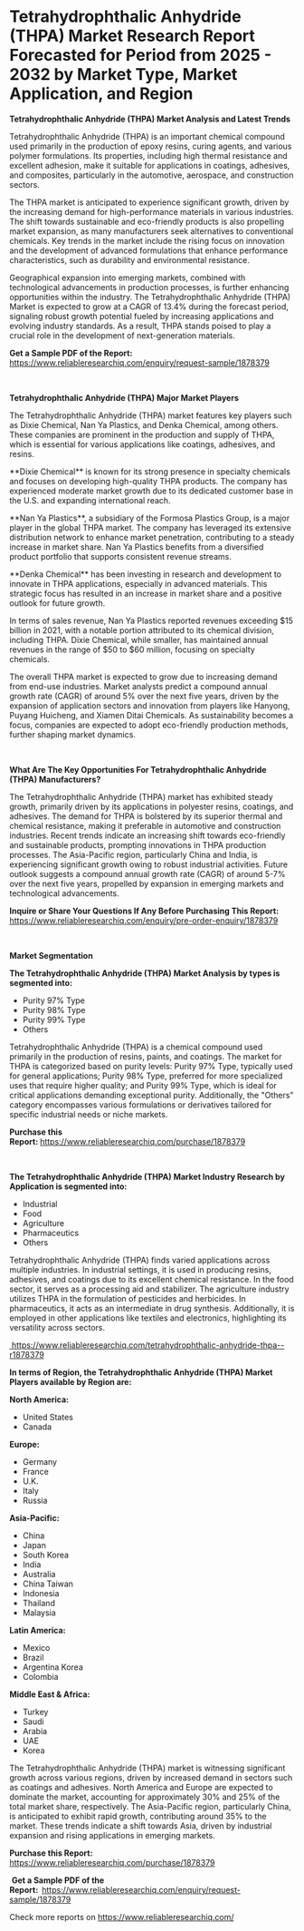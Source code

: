 <p><h1>Tetrahydrophthalic Anhydride (THPA) Market Research Report Forecasted for Period from 2025 -  2032 by Market Type, Market Application, and Region</h1></p><p><strong>Tetrahydrophthalic Anhydride (THPA) Market Analysis and Latest Trends</strong></p>
<p><p>Tetrahydrophthalic Anhydride (THPA) is an important chemical compound used primarily in the production of epoxy resins, curing agents, and various polymer formulations. Its properties, including high thermal resistance and excellent adhesion, make it suitable for applications in coatings, adhesives, and composites, particularly in the automotive, aerospace, and construction sectors.</p><p>The THPA market is anticipated to experience significant growth, driven by the increasing demand for high-performance materials in various industries. The shift towards sustainable and eco-friendly products is also propelling market expansion, as many manufacturers seek alternatives to conventional chemicals. Key trends in the market include the rising focus on innovation and the development of advanced formulations that enhance performance characteristics, such as durability and environmental resistance. </p><p>Geographical expansion into emerging markets, combined with technological advancements in production processes, is further enhancing opportunities within the industry. The Tetrahydrophthalic Anhydride (THPA) Market is expected to grow at a CAGR of 13.4% during the forecast period, signaling robust growth potential fueled by increasing applications and evolving industry standards. As a result, THPA stands poised to play a crucial role in the development of next-generation materials.</p></p>
<p><strong>Get a Sample PDF of the Report:&nbsp;</strong> <a href="https://www.reliableresearchiq.com/enquiry/request-sample/1878379?utm_campaign=2384&utm_medium=2&utm_source=Github&utm_content=ia&utm_term=03042025&utm_id=tetrahydrophthalic-anhydride-thpa">https://www.reliableresearchiq.com/enquiry/request-sample/1878379</a></p>
<p>&nbsp;</p>
<p><strong>Tetrahydrophthalic Anhydride (THPA) Major Market Players</strong></p>
<p><p>The Tetrahydrophthalic Anhydride (THPA) market features key players such as Dixie Chemical, Nan Ya Plastics, and Denka Chemical, among others. These companies are prominent in the production and supply of THPA, which is essential for various applications like coatings, adhesives, and resins.</p><p>**Dixie Chemical** is known for its strong presence in specialty chemicals and focuses on developing high-quality THPA products. The company has experienced moderate market growth due to its dedicated customer base in the U.S. and expanding international reach. </p><p>**Nan Ya Plastics**, a subsidiary of the Formosa Plastics Group, is a major player in the global THPA market. The company has leveraged its extensive distribution network to enhance market penetration, contributing to a steady increase in market share. Nan Ya Plastics benefits from a diversified product portfolio that supports consistent revenue streams.</p><p>**Denka Chemical** has been investing in research and development to innovate in THPA applications, especially in advanced materials. This strategic focus has resulted in an increase in market share and a positive outlook for future growth.</p><p>In terms of sales revenue, Nan Ya Plastics reported revenues exceeding $15 billion in 2021, with a notable portion attributed to its chemical division, including THPA. Dixie Chemical, while smaller, has maintained annual revenues in the range of $50 to $60 million, focusing on specialty chemicals.</p><p>The overall THPA market is expected to grow due to increasing demand from end-use industries. Market analysts predict a compound annual growth rate (CAGR) of around 5% over the next five years, driven by the expansion of application sectors and innovation from players like Hanyong, Puyang Huicheng, and Xiamen Ditai Chemicals. As sustainability becomes a focus, companies are expected to adopt eco-friendly production methods, further shaping market dynamics.</p></p>
<p>&nbsp;</p>
<p><strong>What Are The Key Opportunities For Tetrahydrophthalic Anhydride (THPA) Manufacturers?</strong></p>
<p><p>The Tetrahydrophthalic Anhydride (THPA) market has exhibited steady growth, primarily driven by its applications in polyester resins, coatings, and adhesives. The demand for THPA is bolstered by its superior thermal and chemical resistance, making it preferable in automotive and construction industries. Recent trends indicate an increasing shift towards eco-friendly and sustainable products, prompting innovations in THPA production processes. The Asia-Pacific region, particularly China and India, is experiencing significant growth owing to robust industrial activities. Future outlook suggests a compound annual growth rate (CAGR) of around 5-7% over the next five years, propelled by expansion in emerging markets and technological advancements.</p></p>
<p><strong>Inquire or Share Your Questions If Any Before Purchasing This Report:</strong> <a href="https://www.reliableresearchiq.com/enquiry/pre-order-enquiry/1878379?utm_campaign=2384&utm_medium=2&utm_source=Github&utm_content=ia&utm_term=03042025&utm_id=tetrahydrophthalic-anhydride-thpa">https://www.reliableresearchiq.com/enquiry/pre-order-enquiry/1878379</a></p>
<p>&nbsp;</p>
<p><strong>Market Segmentation</strong></p>
<p><strong>The Tetrahydrophthalic Anhydride (THPA) Market Analysis by types is segmented into:</strong></p>
<p><ul><li>Purity 97% Type</li><li>Purity 98% Type</li><li>Purity 99% Type</li><li>Others</li></ul></p>
<p><p>Tetrahydrophthalic Anhydride (THPA) is a chemical compound used primarily in the production of resins, paints, and coatings. The market for THPA is categorized based on purity levels: Purity 97% Type, typically used for general applications; Purity 98% Type, preferred for more specialized uses that require higher quality; and Purity 99% Type, which is ideal for critical applications demanding exceptional purity. Additionally, the "Others" category encompasses various formulations or derivatives tailored for specific industrial needs or niche markets.</p></p>
<p><strong>Purchase this Report:&nbsp;</strong><a href="https://www.reliableresearchiq.com/purchase/1878379?utm_campaign=2384&utm_medium=2&utm_source=Github&utm_content=ia&utm_term=03042025&utm_id=tetrahydrophthalic-anhydride-thpa">https://www.reliableresearchiq.com/purchase/1878379</a></p>
<p>&nbsp;</p>
<p><strong>The Tetrahydrophthalic Anhydride (THPA) Market Industry Research by Application is segmented into:</strong></p>
<p><ul><li>Industrial</li><li>Food</li><li>Agriculture</li><li>Pharmaceutics</li><li>Others</li></ul></p>
<p><p>Tetrahydrophthalic Anhydride (THPA) finds varied applications across multiple industries. In industrial settings, it is used in producing resins, adhesives, and coatings due to its excellent chemical resistance. In the food sector, it serves as a processing aid and stabilizer. The agriculture industry utilizes THPA in the formulation of pesticides and herbicides. In pharmaceutics, it acts as an intermediate in drug synthesis. Additionally, it is employed in other applications like textiles and electronics, highlighting its versatility across sectors.</p></p>
<p><a href="https://www.reliableresearchiq.com/tetrahydrophthalic-anhydride-thpa--r1878379?utm_campaign=2384&utm_medium=2&utm_source=Github&utm_content=ia&utm_term=03042025&utm_id=tetrahydrophthalic-anhydride-thpa">&nbsp;https://www.reliableresearchiq.com/tetrahydrophthalic-anhydride-thpa--r1878379</a></p>
<p><strong>In terms of Region, the Tetrahydrophthalic Anhydride (THPA) Market Players available by Region are:</strong></p>
<p>
    <p> <strong> North America: </strong>
        <ul>
            <li>United States</li>
            <li>Canada</li>
        </ul>
        </p> 
    <p> <strong> Europe: </strong>
        <ul>
            <li>Germany</li>
            <li>France</li>
            <li>U.K.</li>
            <li>Italy</li>
            <li>Russia</li>
        </ul>
        </p> 
    <p> <strong> Asia-Pacific: </strong>
        <ul>
            <li>China</li>
            <li>Japan</li>
            <li>South Korea</li>
            <li>India</li>
            <li>Australia</li>
            <li>China Taiwan</li>
            <li>Indonesia</li>
            <li>Thailand</li>
            <li>Malaysia</li>
        </ul>
        </p> 
    <p> <strong> Latin America: </strong>
        <ul>
            <li>Mexico</li>
            <li>Brazil</li>
            <li>Argentina Korea</li>
            <li>Colombia</li>
        </ul>
        </p> 
    <p> <strong> Middle East & Africa: </strong>
        <ul>
            <li>Turkey</li>
            <li>Saudi</li>
            <li>Arabia</li>
            <li>UAE</li>
            <li>Korea</li>
        </ul>
    </p>
    </p>
<p><p>The Tetrahydrophthalic Anhydride (THPA) market is witnessing significant growth across various regions, driven by increased demand in sectors such as coatings and adhesives. North America and Europe are expected to dominate the market, accounting for approximately 30% and 25% of the total market share, respectively. The Asia-Pacific region, particularly China, is anticipated to exhibit rapid growth, contributing around 35% to the market. These trends indicate a shift towards Asia, driven by industrial expansion and rising applications in emerging markets.</p></p>
<p><strong>Purchase this Report: </strong><a href="https://www.reliableresearchiq.com/purchase/1878379?utm_campaign=2384&utm_medium=2&utm_source=Github&utm_content=ia&utm_term=03042025&utm_id=tetrahydrophthalic-anhydride-thpa">https://www.reliableresearchiq.com/purchase/1878379</a></p>
<p>&nbsp;<strong>Get a Sample PDF of the Report:&nbsp;&nbsp;</strong><a href="https://www.reliableresearchiq.com/enquiry/request-sample/1878379?utm_campaign=2384&utm_medium=2&utm_source=Github&utm_content=ia&utm_term=03042025&utm_id=tetrahydrophthalic-anhydride-thpa">https://www.reliableresearchiq.com/enquiry/request-sample/1878379</a></p>
<p><strong></strong></p>
<p>Check more reports on <a href="https://www.reliableresearchiq.com/?utm_campaign=2384&utm_medium=2&utm_source=Github&utm_content=ia&utm_term=03042025&utm_id=tetrahydrophthalic-anhydride-thpa">https://www.reliableresearchiq.com/</a></p>